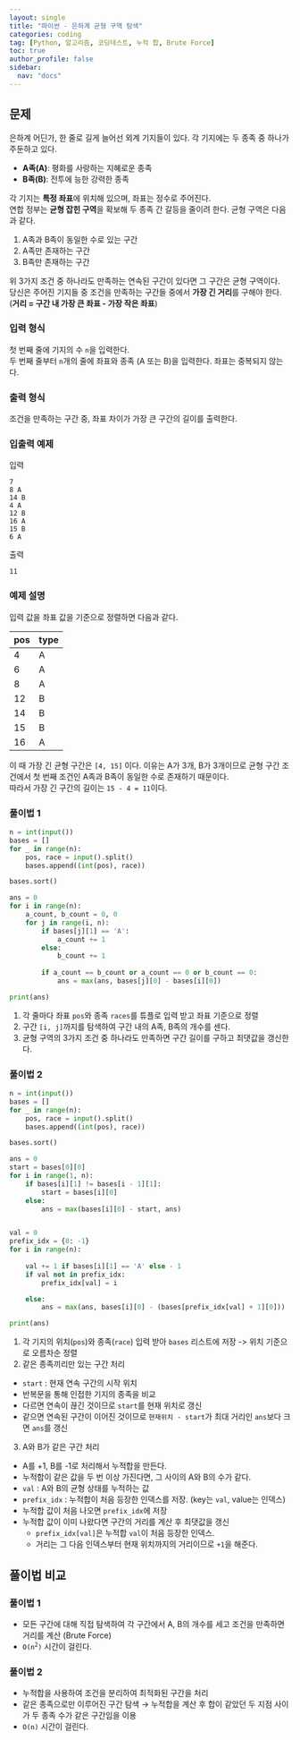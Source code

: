 ```yaml
---
layout: single
title: "파이썬 - 은하계 균형 구역 탐색"
categories: coding
tag: [Python, 알고리즘, 코딩테스트, 누적 합, Brute Force]
toc: true
author_profile: false
sidebar:
  nav: "docs"
---
```


## 문제
은하계 어딘가, 한 줄로 길게 늘어선 외계 기지들이 있다. 각 기지에는 두 종족 중 하나가 주둔하고 있다. <br>
- **A족(A)**: 평화를 사랑하는 지혜로운 종족
- **B족(B)**: 전투에 능한 강력한 종족

각 기지는 **특정 좌표**에 위치해 있으며, 좌표는 정수로 주어진다. <br>
연합 정부는 **균형 잡힌 구역**을 확보해 두 종족 간 갈등을 줄이려 한다. 균형 구역은 다음과 같다.

1. A족과 B족이 동일한 수로 있는 구간
2. A족만 존재하는 구간
3. B족만 존재하는 구간

위 3가지 조건 중 하나라도 만족하는 연속된 구간이 있다면 그 구간은 균형 구역이다. <br>
당신은 주어진 기지들 중 조건을 만족하는 구간들 중에서 **가장 긴 거리**를 구해야 한다. (**거리 = 구간 내 가장 큰 좌표 - 가장 작은 좌표**)


### 입력 형식
첫 번째 줄에 기지의 수 `n`을 입력한다. <br>
두 번째 줄부터 `n`개의 줄에 좌표와 종족 (A 또는 B)을 입력한다. 좌표는 중복되지 않는다. <br>

### 출력 형식
조건을 만족하는 구간 중, 좌표 차이가 가장 큰 구간의 길이를 출력한다.

### 입출력 예제
입력
```
7
8 A
14 B
4 A
12 B
16 A
15 B
6 A
```
출력
```
11
```

### 예제 설명
입력 값을 좌표 값을 기준으로 정렬하면 다음과 같다.

|pos|type|
|---|----|
|4|A|
|6|A|
|8|A|
|12|B|
|14|B|
|15|B|
|16|A|

이 때 가장 긴 균형 구간은 `[4, 15]` 이다. 이유는 A가 3개, B가 3개이므로 균형 구간 조건에서 첫 번째 조건인 A족과 B족이 동일한 수로 존재하기 때문이다. <br>
따라서 가장 긴 구간의 길이는 `15 - 4 = 11`이다.

### 풀이법 1
```python
n = int(input())
bases = []
for _ in range(n):
    pos, race = input().split()
    bases.append((int(pos), race))

bases.sort()

ans = 0
for i in range(n):
    a_count, b_count = 0, 0
    for j in range(i, n):
        if bases[j][1] == 'A':
            a_count += 1
        else:
            b_count += 1
        
        if a_count == b_count or a_count == 0 or b_count == 0:
            ans = max(ans, bases[j][0] - bases[i][0])

print(ans)
```

1. 각 줄마다 좌표 `pos`와 종족 `races`를 튜플로 입력 받고 좌표 기준으로 정렬
2. 구간 `[i, j]`까지를 탐색하여 구간 내의 A족, B족의 개수를 센다.
3. 균형 구역의 3가지 조건 중 하나라도 만족하면 구간 길이를 구하고 최댓값을 갱신한다.

### 풀이법 2
```python
n = int(input())
bases = []
for _ in range(n):
    pos, race = input().split()
    bases.append((int(pos), race))

bases.sort()

ans = 0
start = bases[0][0]
for i in range(1, n):
    if bases[i][1] != bases[i - 1][1]:
        start = bases[i][0]
    else:
        ans = max(bases[i][0] - start, ans)


val = 0
prefix_idx = {0: -1}
for i in range(n):
    
    val += 1 if bases[i][1] == 'A' else - 1
    if val not in prefix_idx:
        prefix_idx[val] = i

    else:
        ans = max(ans, bases[i][0] - (bases[prefix_idx[val] + 1][0]))

print(ans)
```

1. 각 기지의 위치(`pos`)와 종족(`race`) 입력 받아 `bases` 리스트에 저장 -> 위치 기준으로 오름차순 정렬
2. 같은 종족끼리만 있는 구간 처리
  - `start` : 현재 연속 구간의 시작 위치
  - 반복문을 통해 인접한 기지의 종족을 비교
  - 다르면 연속이 끊긴 것이므로 `start`를 현재 위치로 갱신
  - 같으면 연속된 구간이 이어진 것이므로 `현재위치 - start`가 최대 거리인 `ans`보다 크면 `ans`를 갱신
3. A와 B가 같은 구간 처리
  - A를 +1, B를 -1로 처리해서 누적합을 만든다.
  - 누적합이 같은 값을 두 번 이상 가진다면, 그 사이의 A와 B의 수가 같다.
  - `val` : A와 B의 균형 상태를 누적하는 값
  - `prefix_idx` : 누적합이 처음 등장한 인덱스를 저장. (key는 `val`, value는 인덱스)
  - 누적합 값이 처음 나오면 `prefix_idx`에 저장
  - 누적합 값이 이미 나왔다면 구간의 거리를 계산 후 최댓값을 갱신
    -  `prefix_idx[val]`은 누적합 `val`이 처음 등장한 인덱스.
    -  거리는 그 다음 인덱스부터 현재 위치까지의 거리이므로 `+1`을 해준다.

## 풀이법 비교
### 풀이법 1
- 모든 구간에 대해 직접 탐색하여 각 구간에서 A, B의 개수를 세고 조건을 만족하면 거리를 계산 (Brute Force)
- <code>O(n<sup>2</sup>)</code> 시간이 걸린다.

### 풀이법 2
- 누적합을 사용하여 조건을 분리하여 최적화된 구간을 처리
- 같은 종족으로만 이루어진 구간 탐색 → 누적합을 계산 후 합이 같았던 두 지점 사이가 두 종족 수가 같은 구간임을 이용
- <code>O(n)</code> 시간이 걸린다.
